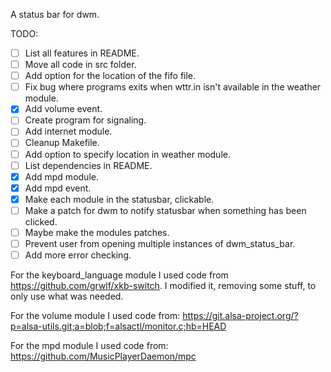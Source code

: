 A status bar for dwm.

TODO:
- [ ] List all features in README.
- [ ] Move all code in src folder.
- [ ] Add option for the location of the fifo file.
- [ ] Fix bug where programs exits when wttr.in isn't available in the weather module.
- [x] Add volume event.
- [ ] Create program for signaling.
- [ ] Add internet module.
- [ ] Cleanup Makefile.
- [ ] Add option to specify location in weather module. 
- [ ] List dependencies in README.
- [x] Add mpd module.
- [x] Add mpd event.
- [x] Make each module in the statusbar, clickable.
- [ ] Make a patch for dwm to notify statusbar when something has been clicked.
- [ ] Maybe make the modules patches.
- [ ] Prevent user from opening multiple instances of dwm_status_bar.
- [ ] Add more error checking.
 
For the keyboard_language module I used code from https://github.com/grwlf/xkb-switch.
I modified it, removing some stuff, to only use what was needed.

For the volume module I used code from:
https://git.alsa-project.org/?p=alsa-utils.git;a=blob;f=alsactl/monitor.c;hb=HEAD

For the mpd module I used code from:
https://github.com/MusicPlayerDaemon/mpc
